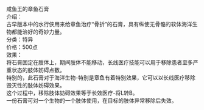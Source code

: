 <title>咸鱼王的章鱼石膏</title>
<meta name="GENERATOR" content="WinCHM">
<meta http-equiv="Content-Type" content="text/html; charset=gb2312">
<br>咸鱼王的章鱼石膏
<br>介绍：
<br>古早版本中的水行侠用来给章鱼治疗“骨折”的石膏，具有纵使无骨骼的软体海洋生物都能治好的奇妙力量。
<br>分类：特异
<br>价格：500点
<br>效果：
<br>将石膏固定在肢体上，期间肢体不能移动，长线医疗技能可以用于移除患者至多严重状态的肢体妨碍点数。
<br>特别的，此石膏对于海洋生物-特别是章鱼有着特别效果，它可以以长线医疗移除毁灭性的肢体妨碍效果。
<br>这个过程中，移除肢体妨碍效果等于长效医疗-将L转B。
<br>一份石膏可对一个生物的一个肢体使用，在目标的肢体异常移除后失效。
<br>